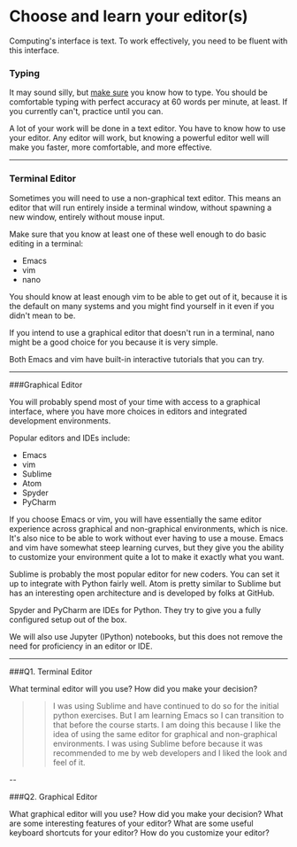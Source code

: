 # Choose and learn your editor(s)


Computing's interface is text. To work effectively, you need to be fluent with this interface.


### Typing

It may sound silly, but [make sure](http://www.typingtest.com/) you know how to type. You should be comfortable typing with perfect accuracy at 60 words per minute, at least. If you currently can't, practice until you can.

A lot of your work will be done in a text editor. You have to know how to use your editor. Any editor will work, but knowing a powerful editor well will make you faster, more comfortable, and more effective.

---

### Terminal Editor

Sometimes you will need to use a non-graphical text editor. This means an editor that will run entirely inside a terminal window, without spawning a new window, entirely without mouse input.

Make sure that you know at least one of these well enough to do basic editing in a terminal:

 * Emacs
 * vim
 * nano

You should know at least enough vim to be able to get out of it, because it is the default on many systems and you might find yourself in it even if you didn't mean to be.

If you intend to use a graphical editor that doesn't run in a terminal, nano might be a good choice for you because it is very simple.

Both Emacs and vim have built-in interactive tutorials that you can try.



---

###Graphical Editor

You will probably spend most of your time with access to a graphical interface, where you have more choices in editors and integrated development environments.

Popular editors and IDEs include:

 * Emacs
 * vim
 * Sublime
 * Atom
 * Spyder
 * PyCharm

If you choose Emacs or vim, you will have essentially the same editor experience across graphical and non-graphical environments, which is nice. It's also nice to be able to work without ever having to use a mouse. Emacs and vim have somewhat steep learning curves, but they give you the ability to customize your environment quite a lot to make it exactly what you want.

Sublime is probably the most popular editor for new coders. You can set it up to integrate with Python fairly well. Atom is pretty similar to Sublime but has an interesting open architecture and is developed by folks at GitHub.

Spyder and PyCharm are IDEs for Python. They try to give you a fully configured setup out of the box.

We will also use Jupyter (IPython) notebooks, but this does not remove the need for proficiency in an editor or IDE.

---

###Q1. Terminal Editor

What terminal editor will you use? How did you make your decision?

>> I was using Sublime and have continued to do so for the initial python exercises. But I am learning Emacs so I can transition to that before the course starts. I am doing this because I like the idea of using the same editor for graphical and non-graphical environments. I was using Sublime before because it was recommended to me by web developers and I liked the look and feel of it.

--

###Q2. Graphical Editor

What graphical editor will you use? How did you make your decision? What are some interesting features of your editor? What are some useful keyboard shortcuts for your editor? How do you customize your editor?

>> 

 
